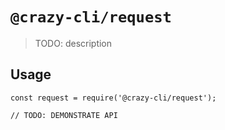 # `@crazy-cli/request`

> TODO: description

## Usage

```
const request = require('@crazy-cli/request');

// TODO: DEMONSTRATE API
```
